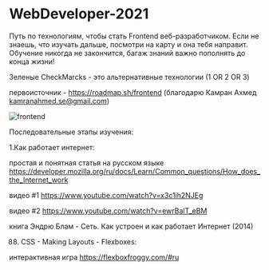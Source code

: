 # WebDeveloper-2021

Путь по технологиям, чтобы стать Frontend веб-разработчиком.
Если не знаешь, что изучать дальше, посмотри на карту и она тебя направит. 
Обучение никогда не закончится, багаж знаний важно пополнять до конца жизни!

Зеленые CheckMarcks - это альтернативные технологии (1 OR 2 OR 3)

первоисточник - https://roadmap.sh/frontend (благодарю Камран Ахмед <kamranahmed.se@gmail.com>)

![frontend](https://user-images.githubusercontent.com/34003808/113473562-aa140f00-9483-11eb-8adf-c942de35b5d4.png)

Последовательные этапы изучения:

1.Как работает интернет:

простая и понятная статья на русском языке https://developer.mozilla.org/ru/docs/Learn/Common_questions/How_does_the_Internet_work

видео #1 https://www.youtube.com/watch?v=x3c1ih2NJEg

видео #2 https://www.youtube.com/watch?v=ewrBalT_eBM

книга Эндрю Блам - Сеть. Как устроен и как работает Интернет (2014)


88. CSS - Making Layouts - Flexboxes:

интерактивная игра https://flexboxfroggy.com/#ru
